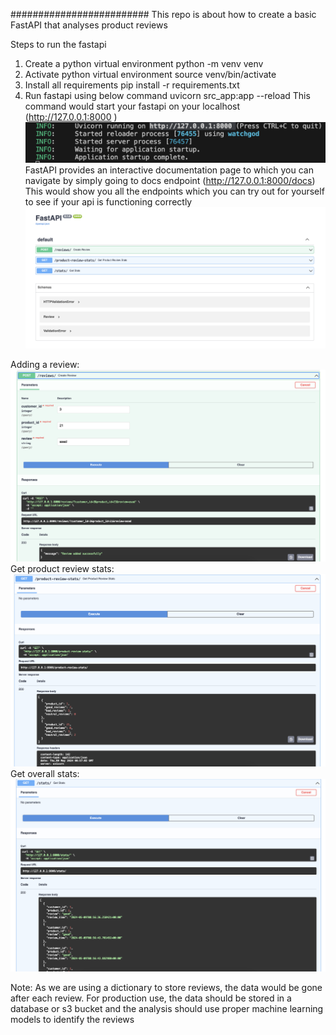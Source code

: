 #########################
This repo is about how to create a basic FastAPI that analyses product reviews

Steps to run the fastapi
1) Create a python virtual environment
python -m venv venv
2) Activate python virtual environment
source venv/bin/activate
3) Install all requirements
pip install -r requirements.txt
4) Run fastapi using below command
uvicorn src_app:app --reload
This command would start your fastapi on your localhost (http://127.0.0.1:8000 )
![Alt text](image.png)
FastAPI provides an interactive documentation page to which you can navigate by simply going to docs endpoint (http://127.0.0.1:8000/docs)
This would show you all the endpoints which you can try out for yourself to see if your api is functioning correctly
![Alt text](image-1.png)

Adding a review:
![Alt text](image-2.png)
Get product review stats:
![Alt text](image-3.png)
Get overall stats:
![Alt text](image-4.png)

Note: As we are using a dictionary to store reviews, the data would be gone after each review. For production use, the data should be stored in a database or s3 bucket and the analysis should use proper machine learning models to identify the reviews


    